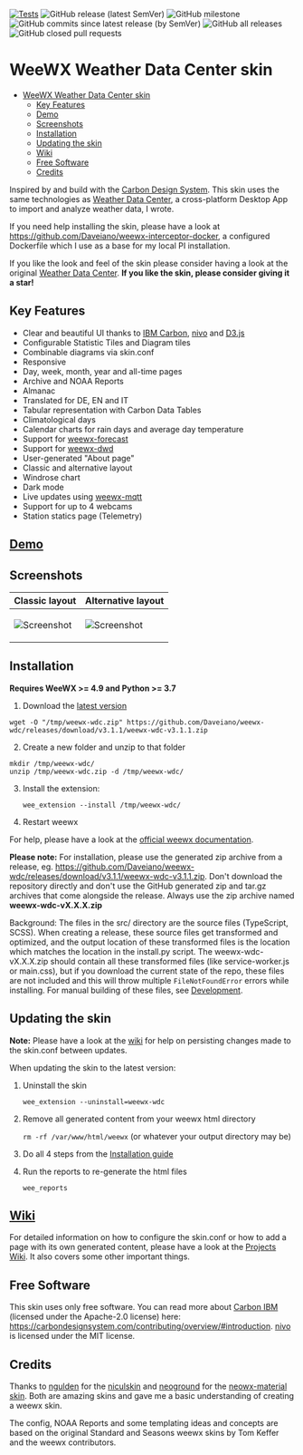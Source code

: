[![Tests](https://github.com/Daveiano/weewx-wdc/actions/workflows/test.yml/badge.svg)](https://github.com/Daveiano/weewx-wdc/actions/workflows/test.yml)
![GitHub release (latest SemVer)](https://img.shields.io/github/v/release/Daveiano/weewx-wdc?label=latest%20release&sort=semver)
![GitHub milestone](https://img.shields.io/github/milestones/issues-open/Daveiano/weewx-wdc/15)
![GitHub commits since latest release (by SemVer)](https://img.shields.io/github/commits-since/Daveiano/weewx-wdc/latest)
![GitHub all releases](https://img.shields.io/github/downloads/Daveiano/weewx-wdc/total)
![GitHub closed pull requests](https://img.shields.io/github/issues-pr-closed-raw/Daveiano/weewx-wdc)

# WeeWX Weather Data Center skin

- [WeeWX Weather Data Center skin](#weewx-weather-data-center-skin)
  - [Key Features](#key-features)
  - [Demo](#demo)
  - [Screenshots](#screenshots)
  - [Installation](#installation)
  - [Updating the skin](#updating-the-skin)
  - [Wiki](#wiki)
  - [Free Software](#free-software)
  - [Credits](#credits)

Inspired by and build with the [Carbon Design System](https://carbondesignsystem.com/). This skin uses the same technologies as [Weather Data Center](https://github.com/Daveiano/weather-data-center), a cross-platform Desktop App to import and analyze weather data, I wrote.

If you need help installing the skin, please have a look at https://github.com/Daveiano/weewx-interceptor-docker, a configured Dockerfile
which I use as a base for my local PI installation.

If you like the look and feel of the skin please consider having a look at the original [Weather Data Center](https://daveiano.github.io/weather-data-center/). **If you like the skin, please consider giving it a star!**

## Key Features

- Clear and beautiful UI thanks to [IBM Carbon](https://carbondesignsystem.com/), [nivo](https://nivo.rocks/) and [D3.js](https://d3js.org/)
- Configurable Statistic Tiles and Diagram tiles
- Combinable diagrams via skin.conf
- Responsive
- Day, week, month, year and all-time pages
- Archive and NOAA Reports
- Almanac
- Translated for DE, EN and IT
- Tabular representation with Carbon Data Tables
- Climatological days
- Calendar charts for rain days and average day temperature
- Support for [weewx-forecast](https://github.com/chaunceygardiner/weewx-forecast)
- Support for [weewx-dwd](https://github.com/roe-dl/weewx-DWD)
- User-generated "About page"
- Classic and alternative layout
- Windrose chart
- Dark mode
- Live updates using [weewx-mqtt](https://github.com/matthewwall/weewx-mqtt)
- Support for up to 4 webcams
- Station statics page (Telemetry)

## [Demo](https://www.weewx-hbt.de)

## Screenshots

<table>
    <thead>
        <tr>
            <th>Classic layout</th>
            <th>Alternative layout</th>
        </tr>
    </thead>
    <tbody>
        <tr>
            <td valign="top">

![Screenshot](https://public-images-social.s3.eu-west-1.amazonaws.com/weewx-wdc-classic-01.png)</td>

<td valign="top">

![Screenshot](https://public-images-social.s3.eu-west-1.amazonaws.com/weewx-wdc-01.png)</td>

</tr>
</tbody>
</table>

## Installation

**Requires WeeWX >= 4.9 and Python >= 3.7**

1. Download the [latest version](https://github.com/Daveiano/weewx-wdc/releases)

```
wget -O "/tmp/weewx-wdc.zip" https://github.com/Daveiano/weewx-wdc/releases/download/v3.1.1/weewx-wdc-v3.1.1.zip
```

2. Create a new folder and unzip to that folder

```
mkdir /tmp/weewx-wdc/
unzip /tmp/weewx-wdc.zip -d /tmp/weewx-wdc/
```

3. Install the extension:

   `wee_extension --install /tmp/weewx-wdc/`

4. Restart weewx

For help, please have a look at the [official weewx documentation](https://weewx.com/docs/utilities.htm#wee_extension_utility).

**Please note:** For installation, please use the generated zip archive from a release, eg. https://github.com/Daveiano/weewx-wdc/releases/download/v3.1.1/weewx-wdc-v3.1.1.zip.
Don't download the repository directly and don't use the GitHub generated zip and tar.gz archives that come alongside the release. Always use the zip archive named **weewx-wdc-vX.X.X.zip**

Background: The files in the src/ directory are the source files (TypeScript, SCSS). When creating a release, these source files get transformed and optimized, and the output location of these transformed files is the location which matches the location in the install.py script. The weewx-wdc-vX.X.X.zip should contain all these transformed files (like service-worker.js or main.css), but if you download the current state of the repo, these files are not included and this will throw multiple `FileNotFoundError` errors while installing. For manual building of these files, see [Development](#development).

## Updating the skin

**Note:** Please have a look at the [wiki](https://github.com/Daveiano/weewx-wdc/wiki/Configuration#persisting-changes-to-the-skinconf-between-updates) for help on persisting changes made to the skin.conf between updates.

When updating the skin to the latest version:

1. Uninstall the skin

   `wee_extension --uninstall=weewx-wdc`

2. Remove all generated content from your weewx html directory

   `rm -rf /var/www/html/weewx` (or whatever your output directory may be)

3. Do all 4 steps from the [Installation guide](#installation)
4. Run the reports to re-generate the html files

   `wee_reports`

## [Wiki](https://github.com/Daveiano/weewx-wdc/wiki)

For detailed information on how to configure the skin.conf or how to add a page with its own generated content, please have a look at the [Projects Wiki](https://github.com/Daveiano/weewx-wdc/wiki). It also covers some other important things.

## Free Software

This skin uses only free software. You can read more about [Carbon IBM](https://github.com/carbon-design-system/carbon) (licensed under the Apache-2.0 license) here: https://carbondesignsystem.com/contributing/overview/#introduction. [nivo](https://github.com/plouc/nivo) is licensed under the MIT license.

## Credits

Thanks to [ngulden](https://github.com/ngulden) for the [niculskin](https://github.com/ngulden/niculskin) and
[neoground](https://github.com/neoground) for the [neowx-material skin](https://github.com/neoground/neowx-material). Both are amazing skins and gave me a basic understanding of creating a weewx skin.

The config, NOAA Reports and some templating ideas and concepts are based on the original Standard and Seasons
weewx skins by Tom Keffer and the weewx contributors.
